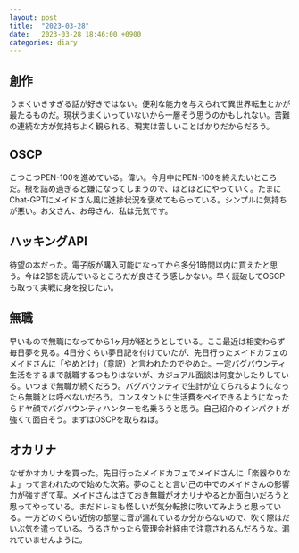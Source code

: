 ```yaml
---
layout: post
title:  "2023-03-28"
date:   2023-03-28 18:46:00 +0900
categories: diary
---
```


## 創作
うまくいきすぎる話が好きではない。便利な能力を与えられて異世界転生とかが最たるものだ。現状うまくいっていないから一層そう思うのかもしれない。苦難の連続な方が気持ちよく観られる。現実は苦しいことばかりだからだろう。

## OSCP
こつこつPEN-100を進めている。偉い。今月中にPEN-100を終えたいところだ。根を詰め過ぎると嫌になってしまうので、ほどほどにやっていく。たまにChat-GPTにメイドさん風に進捗状況を褒めてもらっている。シンプルに気持ちが悪い。お父さん、お母さん、私は元気です。

## ハッキングAPI
待望の本だった。電子版が購入可能になってから多分1時間以内に買えたと思う。今は2部を読んでいるところだが良さそう感しかない。早く読破してOSCPも取って実戦に身を投じたい。

## 無職
早いもので無職になってから1ヶ月が経とうとしている。ここ最近は相変わらず毎日夢を見る。4日分くらい夢日記を付けていたが、先日行ったメイドカフェのメイドさんに「やめとけ」（意訳）と言われたのでやめた。一定バグバウンティ生活をするまで就職するつもりはないが、カジュアル面談は何度かしたりしている。いつまで無職が続くだろう。バグバウンティで生計が立てられるようになったら無職とは呼べないだろう。コンスタントに生活費をペイできるようになったらドヤ顔でバグバウンティハンターを名乗ろうと思う。自己紹介のインパクトが強くて面白そう。まずはOSCPを取らねば。

## オカリナ
なぜかオカリナを買った。先日行ったメイドカフェでメイドさんに「楽器やりなよ」って言われたので始めた次第。夢のことと言い己の中でのメイドさんの影響力が強すぎて草。メイドさんはさておき無職がオカリナやるとか面白いだろうと思ってやっている。まだドレミも怪しいが気分転換に吹いてみようと思っている。一方どのくらい近傍の部屋に音が漏れているか分からないので、吹く際はだいぶ気を遣っている。うるさかったら管理会社経由で注意されるんだろうな。漏れていませんように。
